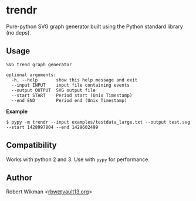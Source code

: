 # trendr
Pure-python SVG graph generator built using the Python standard library (no deps).

Usage
---
```
SVG trend graph generator

optional arguments:
  -h, --help       show this help message and exit
  --input INPUT    input file containing events
  --output OUTPUT  SVG output file
  --start START    Period start (Unix Timestamp)
  --end END        Period end (Unix Timestamp)
```


**Example**
```
$ pypy -m trendr --input examples/testdata_large.txt --output test.svg --start 1428997804 --end 1429602499
```

Compatibility
---
Works with python 2 and 3. Use with `pypy` for performance. 


Author
---
Robert Wikman \<rbw@vault13.org\>
